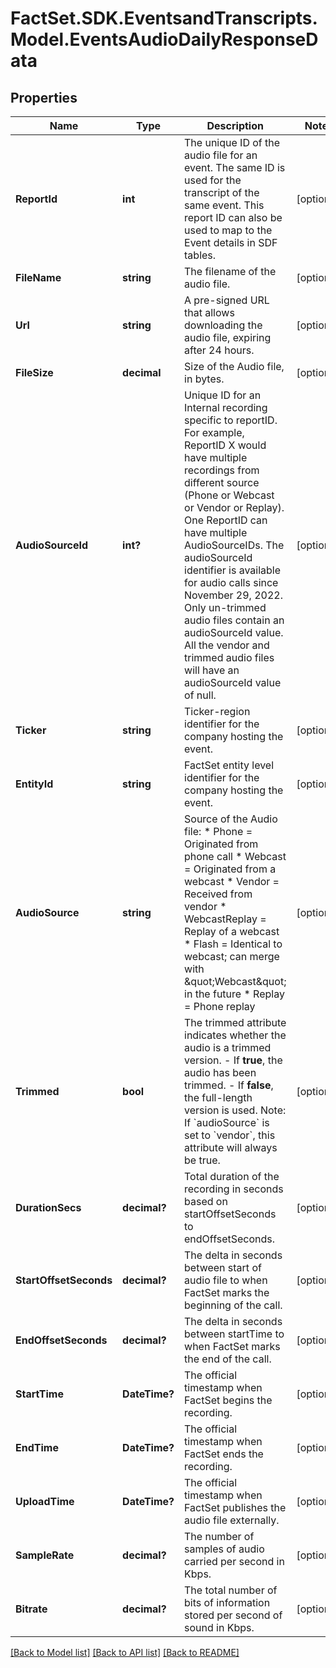 # FactSet.SDK.EventsandTranscripts.Model.EventsAudioDailyResponseData

## Properties

Name | Type | Description | Notes
------------ | ------------- | ------------- | -------------
**ReportId** | **int** | The unique ID of the audio file for an event. The same ID is used for the transcript of the same event. This report ID can also be used to map to the Event details in SDF tables. | [optional] 
**FileName** | **string** | The filename of the audio file. | [optional] 
**Url** | **string** | A pre-signed URL that allows downloading the audio file, expiring after 24 hours. | [optional] 
**FileSize** | **decimal** | Size of the Audio file, in bytes. | [optional] 
**AudioSourceId** | **int?** | Unique ID for an Internal recording specific to reportID. For example, ReportID X would have multiple recordings from different source (Phone or Webcast or Vendor or Replay). One ReportID can have multiple AudioSourceIDs.  The audioSourceId identifier is available for audio calls since November 29, 2022. Only un-trimmed audio files contain an audioSourceId value. All the vendor and trimmed audio files will have an audioSourceId value of null. | [optional] 
**Ticker** | **string** | Ticker-region identifier for the company hosting the event. | [optional] 
**EntityId** | **string** | FactSet entity level identifier for the company hosting the event. | [optional] 
**AudioSource** | **string** | Source of the Audio file: * Phone &#x3D; Originated from phone call * Webcast &#x3D; Originated from a webcast * Vendor &#x3D; Received from vendor * WebcastReplay &#x3D; Replay of a webcast * Flash &#x3D; Identical to webcast; can merge with \&quot;Webcast\&quot; in the future * Replay &#x3D; Phone replay | [optional] 
**Trimmed** | **bool** | The trimmed attribute indicates whether the audio is a trimmed version.   - If **true**, the audio has been trimmed.   - If **false**, the full-length version is used.   Note: If &#x60;audioSource&#x60; is set to &#x60;vendor&#x60;, this attribute will always be true.  | [optional] 
**DurationSecs** | **decimal?** | Total duration of the recording in seconds based on startOffsetSeconds to endOffsetSeconds. | [optional] 
**StartOffsetSeconds** | **decimal?** | The delta in seconds between start of audio file to when FactSet marks the beginning of the call. | [optional] 
**EndOffsetSeconds** | **decimal?** | The delta in seconds between startTime to when FactSet marks the end of the call. | [optional] 
**StartTime** | **DateTime?** | The official timestamp when FactSet begins the recording. | [optional] 
**EndTime** | **DateTime?** | The official timestamp when FactSet ends the recording. | [optional] 
**UploadTime** | **DateTime?** | The official timestamp when FactSet publishes the audio file externally. | [optional] 
**SampleRate** | **decimal?** | The number of samples of audio carried per second in Kbps. | [optional] 
**Bitrate** | **decimal?** | The total number of bits of information stored per second of sound in Kbps. | [optional] 

[[Back to Model list]](../README.md#documentation-for-models) [[Back to API list]](../README.md#documentation-for-api-endpoints) [[Back to README]](../README.md)


